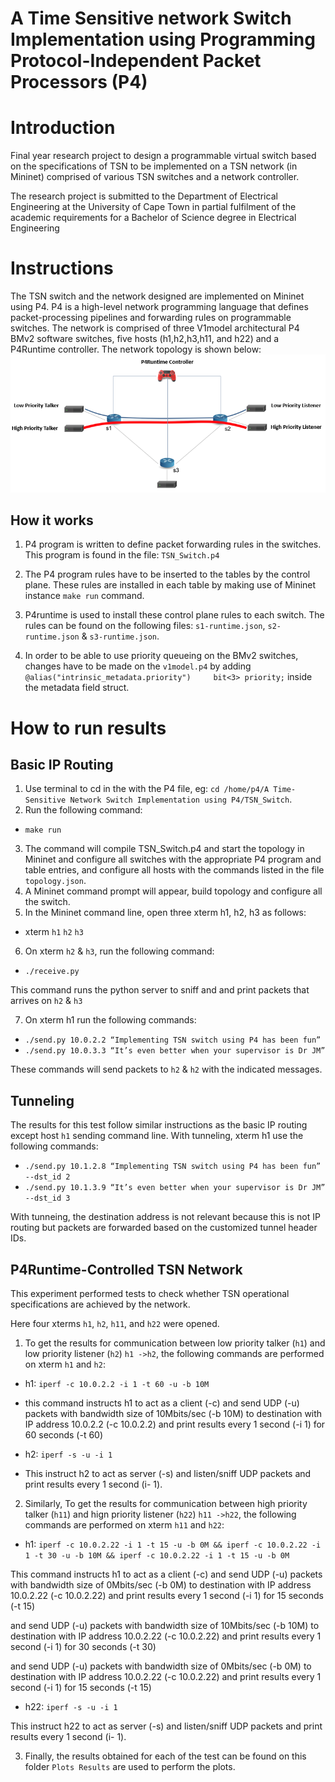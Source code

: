 # A Time Sensitive network Switch Implementation using Programming Protocol-Independent Packet Processors (P4)
# Introduction
Final year research project to design a programmable virtual switch based on the specifications of TSN to be implemented on a TSN network (in Mininet) comprised of various TSN switches and a network controller.

The research project is submitted to the Department of Electrical Engineering at the University of Cape Town in partial fulfilment of the academic requirements for a Bachelor of Science degree in Electrical Engineering

# Instructions

The TSN switch and the network designed are implemented on Mininet using P4. P4 is a high-level network programming language that defines packet-processing pipelines and forwarding rules on programmable switches. The network is comprised of three V1model architectural P4 BMv2 software switches, five hosts (h1,h2,h3,h11, and h22) and a P4Runtime controller. The network topology is shown below:
![](/TSN%20Network%20Topology.PNG)

## How it works 

1. P4 program is written to define packet forwarding rules in the switches. This program is found in the file: `TSN_Switch.p4`

2. The P4 program rules have to be inserted to the tables by the control plane. These rules are installed in each table by making use of Mininet instance `make run` command.

3. P4runtime is used to install these control plane rules to each switch. The rules can be found on the following files: `s1-runtime.json`, `s2-runtime.json` & `s3-runtime.json`.

4. In order to be able to use priority queueing on the BMv2 switches, changes have to be made on the `v1model.p4` by adding `@alias("intrinsic_metadata.priority")     bit<3> priority;` inside the metadata field struct. 

# How to run results

## Basic IP Routing

1. Use terminal to cd in the with the P4 file, eg: `cd /home/p4/A Time-Sensitive Network Switch Implementation using P4/TSN_Switch`.
2. Run the following command:
+ `make run`
3. The command will compile TSN_Switch.p4 and start the topology in Mininet and configure all switches with the appropriate P4 program  and table entries, and
configure all hosts with the commands listed in the file `topology.json`.
4. A Mininet command prompt will appear, build topology and configure all the switch.
5. In the Mininet command line, open three xterm h1, h2, h3 as follows:
+ xterm `h1` `h2` `h3`
6. On xterm `h2` & `h3`, run the following command:
+ `./receive.py`

This command runs the python server to sniff and and print packets that arrives on `h2` & `h3`

7. On xterm h1 run the following commands:
+ `./send.py 10.0.2.2 “Implementing TSN switch using P4 has been fun”`
+ `./send.py 10.0.3.3 “It’s even better when your supervisor is Dr JM”`

These commands will send packets to `h2` & `h2` with the indicated messages.

## Tunneling

The results for this test follow similar instructions as the basic IP routing except host `h1` sending command line.
With tunneling, xterm h1 use the following commands:
+ `./send.py 10.1.2.8 “Implementing TSN switch using P4 has been fun” --dst_id 2` 
+ `./send.py 10.1.3.9 “It’s even better when your supervisor is Dr JM” --dst_id 3`

With tunneing, the destination address is not relevant because this is not IP routing but packets are forwarded based on the customized tunnel header IDs.

## P4Runtime-Controlled TSN Network

This experiment performed tests to check whether TSN operational specifications are achieved by the network.

Here four xterms `h1`, `h2`, `h11`, and `h22` were opened.

1. To get the results for communication between low priority talker (`h1`) and low priority listener (`h2`) `h1 ->h2`, the following commands are performed on xterm `h1` and `h2`:

+ h1: `iperf -c 10.0.2.2 -i 1 -t 60 -u -b 10M`
+ this command instructs h1 to act as a client (-c) and send UDP (-u) packets with bandwidth size of 10Mbits/sec (-b 10M) to destination with IP address 10.0.2.2 (-c 10.0.2.2) and print results every 1 second (-i 1) for 60 seconds (-t 60)

+ h2: `iperf -s -u -i 1`
+ This instruct h2 to act as server (-s) and listen/sniff UDP packets and print results every 1 second (i- 1).

2. Similarly, To get the results for communication between high priority talker (`h11`) and hign priority listener (`h22`) `h11 ->h22`, the following commands are performed on xterm `h11` and `h22`:

+ h1: `iperf -c 10.0.2.22 -i 1 -t 15 -u -b 0M && iperf -c 10.0.2.22 -i 1 -t 30 -u -b 10M && iperf -c 10.0.2.22 -i 1 -t 15 -u -b 0M`

This command instructs h1 to act as a client (-c) and send UDP (-u) packets with bandwidth size of 0Mbits/sec (-b 0M) to destination with IP address 10.0.2.22 (-c 10.0.2.22) and print results every 1 second (-i 1) for 15 seconds (-t 15)

and send UDP (-u) packets with bandwidth size of 10Mbits/sec (-b 10M) to destination with IP address 10.0.2.22 (-c 10.0.2.22) and print results every 1 second (-i 1) for 30 seconds (-t 30)

and send UDP (-u) packets with bandwidth size of 0Mbits/sec (-b 0M) to destination with IP address 10.0.2.22 (-c 10.0.2.22) and print results every 1 second (-i 1) for 15 seconds (-t 15)

+ h22: `iperf -s -u -i 1`

This instruct h22 to act as server (-s) and listen/sniff UDP packets and print results every 1 second (i- 1).

3. Finally, the results obtained for each of the test can be found on this folder `Plots Results` are used to perform the plots.

   
